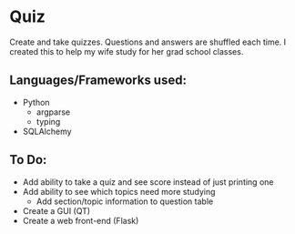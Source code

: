# Quiz
Create and take quizzes. Questions and answers are shuffled each time. I created this to help my wife study for her grad school classes.

## Languages/Frameworks used:
* Python
  * argparse
  * typing
* SQLAlchemy

## To Do:
* Add ability to take a quiz and see score instead of just printing one
* Add ability to see which topics need more studying
  * Add section/topic information to question table
* Create a GUI (QT)
* Create a web front-end (Flask)
